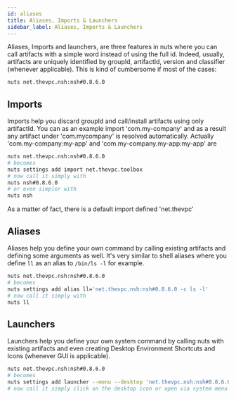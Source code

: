 ```yaml
---
id: aliases
title: Aliases, Imports & Launchers
sidebar_label: Aliases, Imports & Launchers
---
```



Aliases, Imports and launchers, are three features in nuts where you can call artifacts with a simple word instead of using the full id. Indeed, usually, artifacts are uniquely identified by groupId, artifactId, version and classifier (whenever applicable). This is kind of cumbersome if most of the cases:

```bash
nuts net.thevpc.nsh:nsh#0.8.6.0
```

## Imports
Imports help you discard groupId and call/install artifacts using only artifactId. You can as an example
import 'com.my-company' and as a result any artifact under 'com.mycompany' is resolved automatically.
Actually 'com.my-company:my-app' and 'com.my-company.my-app:my-app' are

```bash
nuts net.thevpc.nsh:nsh#0.8.6.0
# becomes
nuts settings add import net.thevpc.toolbox
# now call it simply with
nuts nsh#0.8.6.0
# or even simpler with
nuts nsh
```
As a matter of fact, there is a default import defined 'net.thevpc'

## Aliases
Aliases help you define your own command by calling existing artifacts and defining some arguments as well. It's very similar to shell aliases where you define `ll` as an alias to `/bin/ls -l` for example.

```bash
nuts net.thevpc.nsh:nsh#0.8.6.0
# becomes
nuts settings add alias ll='net.thevpc.nsh:nsh#0.8.6.0 -c ls -l'
# now call it simply with
nuts ll
```

## Launchers
Launchers help you define your own system command by calling nuts with existing artifacts and even creating Desktop Environment Shortcuts and Icons (whenever GUI is applicable). 


```bash
nuts net.thevpc.nsh:nsh#0.8.6.0
# becomes
nuts settings add launcher --menu --desktop 'net.thevpc.nsh:nsh#0.8.6.0'
# now call it simply click on the desktop icon or open via system menu
```
